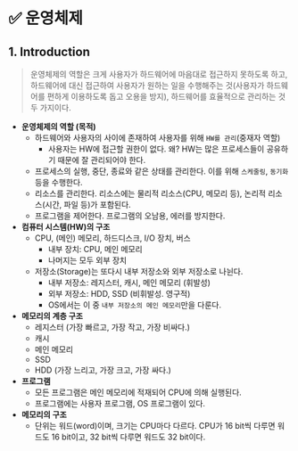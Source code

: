 # ✅ **운영체제**

## **1. Introduction**

> 운영체제의 역할은 크게 사용자가 하드웨어에 마음대로 접근하지 못하도록 하고, 하드웨어에 대신 접근하여 사용자가 원하는 일을 수행해주는 것(사용자가 하드웨어를 편하게 이용하도록 돕고 오용을 방지), 하드웨어를 효율적으로 관리하는 것 두 가지이다.
> 
- **운영체제의 역할 (목적)**
    - 하드웨어와 사용자의 사이에 존재하여 사용자를 위해 `HW를 관리`(중재자 역할)
        - 사용자는 HW에 접근할 권한이 없다. 왜? HW는 많은 프로세스들이 공유하기 때문에 잘 관리되어야 한다.
    - 프로세스의 실행, 중단, 종료와 같은 상태를 관리한다.
    이를 위해 `스케줄링`, `동기화` 등을 수행한다.
    - 리소스를 관리한다.
    리소스에는 물리적 리소스(CPU, 메모리 등), 논리적 리소스(시간, 파일 등)가 포함된다.
    - 프로그램을 제어한다. 프로그램의 오남용, 에러를 방지한다.
- **컴퓨터 시스템(HW)의 구조**
    - CPU, (메인) 메모리, 하드디스크, I/O 장치, 버스
        - 내부 장치: CPU, 메인 메모리
        - 나머지는 모두 외부 장치
    - 저장소(Storage)는 또다시 내부 저장소와 외부 저장소로 나뉜다.
        - 내부 저장소: 레지스터, 캐시, 메인 메모리 (휘발성)
        - 외부 저장소: HDD, SSD (비휘발성. 영구적)
        - OS에서는 이 중 `내부 저장소의 메인 메모리`만을 다룬다.
- **메모리의 계층 구조**
    - 레지스터 (가장 빠르고, 가장 작고, 가장 비싸다.)
    - 캐시
    - 메인 메모리
    - SSD
    - HDD (가장 느리고, 가장 크고, 가장 싸다.)
- **프로그램**
    - 모든 프로그램은 메인 메모리에 적재되어 CPU에 의해 실행된다.
    - 프로그램에는 사용자 프로그램, OS 프로그램이 있다.
- **메모리의 구조**
    - 단위는 워드(word)이며, 크기는 CPU마다 다르다. CPU가 16 bit씩 다루면 워드도 16 bit이고, 32 bit씩 다루면 워드도 32 bit이다.
